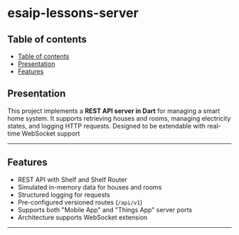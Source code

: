 <!--
SPDX-FileCopyrightText: 2025 Benoît Rolandeau <benoit.rolandeau@allcircuits.com>

SPDX-License-Identifier: MIT
-->

# esaip-lessons-server <!-- omit from toc -->

## Table of contents

- [Table of contents](#table-of-contents)
- [Presentation](#presentation)
- [Features](#features)

## Presentation

This project implements a **REST API server in Dart** for managing a smart home system. It supports retrieving houses and rooms, managing electricity states, and logging HTTP requests. Designed to be extendable with real-time WebSocket support

---

##  Features

- REST API with Shelf and Shelf Router
- Simulated in-memory data for houses and rooms
- Structured logging for requests
- Pre-configured versioned routes (`/api/v1`)
- Supports both "Mobile App" and "Things App" server ports
- Architecture supports WebSocket extension
---





